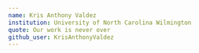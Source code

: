 ```yaml
---
name: Kris Anthony Valdez 
institution: University of North Carolina Wilmington 
quote: Our work is never over
github_user: KrisAnthonyValdez
---
```

